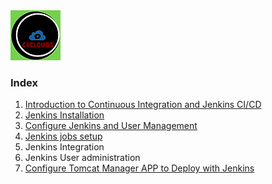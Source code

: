 <img src="images/c4logo.png">

### Index
  1. [Introduction to Continuous Integration and Jenkins CI/CD](https://github.com/c4clouds/jenkins-tutorial/blob/master/docs/Introduction-to-Continuous-Integration-and-Jenkins-CI-CD.md)
  2. [Jenkins Installation](https://github.com/c4clouds/jenkins-tutorial/blob/master/docs/Jenkins-Installation.md)
  3. [Configure Jenkins and User Management](https://github.com/c4clouds/jenkins-tutorial/blob/master/docs/Configure-Jenkins-and-User-Management.md)
  4. [Jenkins jobs setup](https://github.com/c4clouds/jenkins-tutorials/blob/main/docs/Jenkins-jobs-setup.md)
  5. Jenkins Integration
  6. Jenkins User administration
  7. [Configure Tomcat Manager APP to Deploy with Jenkins]()


